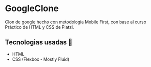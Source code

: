 # GoogleClone
Clon de google hecho con metodologia Mobile First, con base al curso Práctico de HTML y CSS de Platzi.

## Tecnologias usadas 🤖
- HTML
- CSS (Flexbox - Mostly Fluid)
